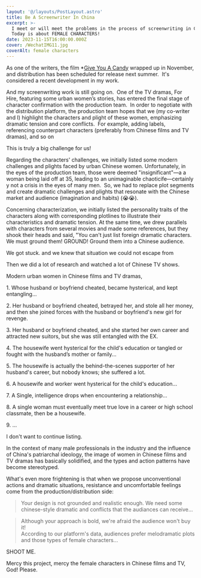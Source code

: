 ```yaml
---
layout: '@/layouts/PostLayout.astro'
title: Be A Screenwriter In China
excerpt: >-
  I meet or will meet the problems in the process of screenwriting in China.
  Today is about FEMALE CHARACTERS! 
date: 2023-11-15T16:00:00.000Z
cover: /WechatIMG11.jpg
coverAlt: female characters
---
```


As one of the writers, the film \*[Give You A Candy](https://www.imdb.com/title/tt29803632/?ref_=nv_sr_srsg_0_tt_2_nm_0_q_send%2520you%2520a%2520candy%2520 "give you a candy") wrapped up in November, and distribution has been scheduled for release next summer.  It's considered a recent development in my work.

And my screenwriting work is still going on.  One of the TV dramas, For Hire, featuring some urban women’s stories, has entered the final stage of character confirmation with the production team.  In order to negotiate with the distribution platform, the production team hopes that we (my co-writer and I) highlight the characters and plight of these women, emphasizing dramatic tension and core conflicts.  For example, adding labels, referencing counterpart characters (preferably from Chinese films and TV dramas), and so on

This is truly a big challenge for us!

Regarding the characters' challenges, we initially listed some modern challenges and plights faced by urban Chinese women. Unfortunately, in the eyes of the production team, those were deemed "insignificant"—a a woman being laid off at 35, leading to an unimaginable chaoticife—certainly y not a crisis in the eyes of many men.  So, we had to replace plot segments and create dramatic challenges and plights that resonate with the Chinese market and audience (imagination and habits) (😭😭).

Concerning characterization, we initially listed the personality traits of the characters along with corresponding plotlines to illustrate their characteristics and dramatic tension. At the same time, we drew parallels with characters from several movies and made some references, but they shook their heads and said, "You can't just list foreign dramatic characters. We must ground them! GROUND! Ground them into a Chinese audience.

We got stuck. and we knew that situation we could not escape from

Then we did a lot of research and watched a lot of Chinese TV shows.

Modern urban women in Chinese films and TV dramas,

1\. Whose husband or boyfriend cheated, became hysterical, and kept entangling...

2\. Her husband or boyfriend cheated, betrayed her, and stole all her money, and then she joined forces with the husband or boyfriend's new girl for revenge.

3. Her husband or boyfriend cheated, and she started her own career and attracted new suitors, but she was still entangled with the EX.

4\. The housewife went hysterical for the child's education or tangled or fought with the husband’s mother or family...

5\. The housewife is actually the behind-the-scenes supporter of her husband's career, but nobody knows; she suffered a lot.

6\. A housewife and worker went hysterical for the child's education...

7\. A Single, intelligence drops when encountering a relationship...

8\. A single woman must eventually meet true love in a career or high school classmate, then be a housewife.

9\. ...

I don't want to continue listing.

In the context of many male professionals in the industry and the influence of China's patriarchal ideology, the image of women in Chinese films and TV dramas has basically solidified, and the types and action patterns have become stereotyped.

What's even more frightening is that when we propose unconventional actions and dramatic situations, resistance and uncomfortable feelings come from the production/distribution side: 

> Your design is not grounded and realistic enough. We need some chinese-style dramatic and conflicts that the audiances can receive...

> Although your approach is bold, we're afraid the audience won't buy it!\
> According to our platform's data, audiences prefer melodramatic plots and those types of female characters...

SHOOT ME.

Mercy this project, mercy the female characters in Chinese films and TV, God! Please.
